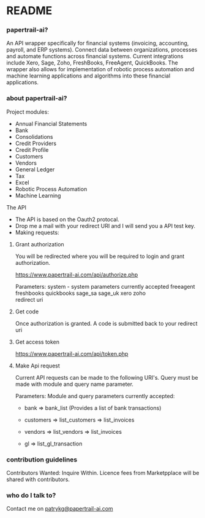 # README #

### papertrail-ai? ###

An API wrapper specifically for financial systems (invoicing, accounting, payroll, and ERP systems). Connect data between organizations, processes and automate functions across financial systems. Current integrations include Xero, Sage, Zoho, FreshBooks, FreeAgent, QuickBooks. The wrapper also allows for implementation of robotic process automation and machine learning applications and algorithms into these financial applications.

### about papertrail-ai? ###

Project modules: 

- Annual Financial Statements
- Bank
- Consolidations
- Credit Providers
- Credit Profile
- Customers
- Vendors 
- General Ledger
- Tax
- Excel
- Robotic Process Automation
- Machine Learning

The API 

- The API is based on the Oauth2 protocal.
- Drop me a mail with your redirect URI and I will send you a API test key.
- Making requests:

1) Grant authorization

    You will be redirected where you will be required to login and grant authorization. 

    https://www.papertrail-ai.com/api/authorize.php

    Parameters:
    system - system parameters currently accepted
        freeagent
        freshbooks
        quickbooks
        sage_sa
        sage_uk
        xero
        zoho  
    redirect uri 

2) Get code

	Once authorization is granted. A code is submitted back to your redirect uri

3) Get access token 

	https://www.papertrail-ai.com/api/token.php

4) Make Api request

	Current API requests can be made to the following URI's. Query must be made with module and query name parameter. 

	Parameters:
	Module and query parameters currently accepted:
	- bank
		=> bank_list (Provides a list of bank transactions)

	- customers
		=> list_customers
		=> list_invoices	

	- vendors
		=> list_vendors
		=> list_invoices	

	- gl
		=> list_gl_transaction

### contribution guidelines ###

Contributors Wanted: Inquire Within. Licence fees from Marketpplace will be shared with contributors.

### who do I talk to? ###

Contact me on patrykg@papertrail-ai.com